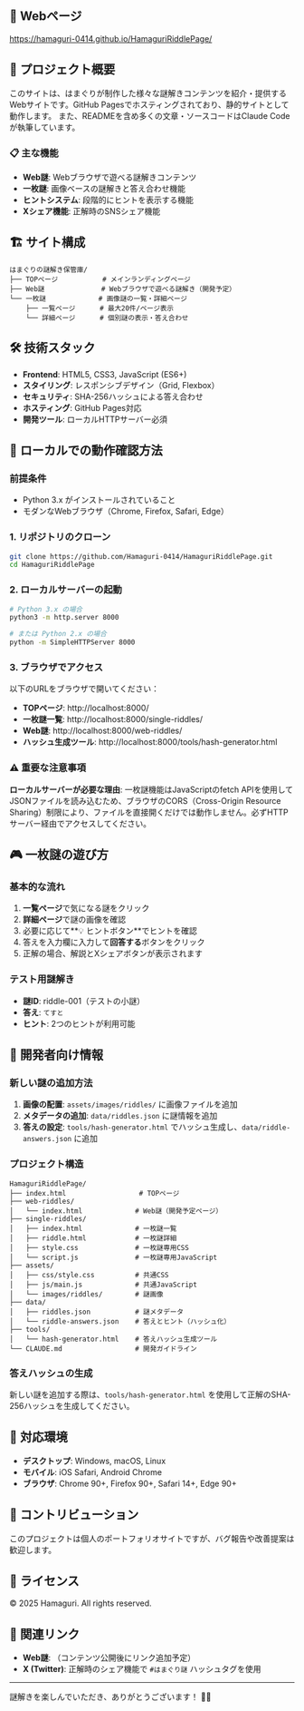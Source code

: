 ## 📄 Webページ

https://hamaguri-0414.github.io/HamaguriRiddlePage/

## 🎯 プロジェクト概要

このサイトは、はまぐりが制作した様々な謎解きコンテンツを紹介・提供するWebサイトです。GitHub Pagesでホスティングされており、静的サイトとして動作します。
また、READMEを含め多くの文章・ソースコードはClaude Codeが執筆しています。

### 📋 主な機能

- **Web謎**: Webブラウザで遊べる謎解きコンテンツ
- **一枚謎**: 画像ベースの謎解きと答え合わせ機能
- **ヒントシステム**: 段階的にヒントを表示する機能
- **Xシェア機能**: 正解時のSNSシェア機能

## 🏗️ サイト構成

```
はまぐりの謎解き保管庫/
├── TOPページ           # メインランディングページ
├── Web謎              # Webブラウザで遊べる謎解き（開発予定）
└── 一枚謎             # 画像謎の一覧・詳細ページ
    ├── 一覧ページ      # 最大20件/ページ表示
    └── 詳細ページ      # 個別謎の表示・答え合わせ
```

## 🛠️ 技術スタック

- **Frontend**: HTML5, CSS3, JavaScript (ES6+)
- **スタイリング**: レスポンシブデザイン（Grid, Flexbox）
- **セキュリティ**: SHA-256ハッシュによる答え合わせ
- **ホスティング**: GitHub Pages対応
- **開発ツール**: ローカルHTTPサーバー必須

## 🚀 ローカルでの動作確認方法

### 前提条件

- Python 3.x がインストールされていること
- モダンなWebブラウザ（Chrome, Firefox, Safari, Edge）

### 1. リポジトリのクローン

```bash
git clone https://github.com/Hamaguri-0414/HamaguriRiddlePage.git
cd HamaguriRiddlePage
```

### 2. ローカルサーバーの起動

```bash
# Python 3.x の場合
python3 -m http.server 8000

# または Python 2.x の場合
python -m SimpleHTTPServer 8000
```

### 3. ブラウザでアクセス

以下のURLをブラウザで開いてください：

- **TOPページ**: http://localhost:8000/
- **一枚謎一覧**: http://localhost:8000/single-riddles/
- **Web謎**: http://localhost:8000/web-riddles/
- **ハッシュ生成ツール**: http://localhost:8000/tools/hash-generator.html

### ⚠️ 重要な注意事項

**ローカルサーバーが必要な理由**: 
一枚謎機能はJavaScriptのfetch APIを使用してJSONファイルを読み込むため、ブラウザのCORS（Cross-Origin Resource Sharing）制限により、ファイルを直接開くだけでは動作しません。必ずHTTPサーバー経由でアクセスしてください。

## 🎮 一枚謎の遊び方

### 基本的な流れ

1. **一覧ページ**で気になる謎をクリック
2. **詳細ページ**で謎の画像を確認
3. 必要に応じて**💡 ヒントボタン**でヒントを確認
4. 答えを入力欄に入力して**回答する**ボタンをクリック
5. 正解の場合、解説とXシェアボタンが表示されます

### テスト用謎解き

- **謎ID**: riddle-001（テストの小謎）
- **答え**: `てすと`
- **ヒント**: 2つのヒントが利用可能

## 🔧 開発者向け情報

### 新しい謎の追加方法

1. **画像の配置**: `assets/images/riddles/` に画像ファイルを追加
2. **メタデータの追加**: `data/riddles.json` に謎情報を追加
3. **答えの設定**: `tools/hash-generator.html` でハッシュ生成し、`data/riddle-answers.json` に追加

### プロジェクト構造

```
HamaguriRiddlePage/
├── index.html                  # TOPページ
├── web-riddles/
│   └── index.html             # Web謎（開発予定ページ）
├── single-riddles/
│   ├── index.html             # 一枚謎一覧
│   ├── riddle.html            # 一枚謎詳細
│   ├── style.css              # 一枚謎専用CSS
│   └── script.js              # 一枚謎専用JavaScript
├── assets/
│   ├── css/style.css          # 共通CSS
│   ├── js/main.js             # 共通JavaScript
│   └── images/riddles/        # 謎画像
├── data/
│   ├── riddles.json           # 謎メタデータ
│   └── riddle-answers.json    # 答えとヒント（ハッシュ化）
├── tools/
│   └── hash-generator.html    # 答えハッシュ生成ツール
└── CLAUDE.md                  # 開発ガイドライン
```

### 答えハッシュの生成

新しい謎を追加する際は、`tools/hash-generator.html` を使用して正解のSHA-256ハッシュを生成してください。

## 📱 対応環境

- **デスクトップ**: Windows, macOS, Linux
- **モバイル**: iOS Safari, Android Chrome
- **ブラウザ**: Chrome 90+, Firefox 90+, Safari 14+, Edge 90+

## 🤝 コントリビューション

このプロジェクトは個人のポートフォリオサイトですが、バグ報告や改善提案は歓迎します。

## 📄 ライセンス

© 2025 Hamaguri. All rights reserved.

## 🔗 関連リンク

- **Web謎**: （コンテンツ公開後にリンク追加予定）
- **X (Twitter)**: 正解時のシェア機能で `#はまぐり謎` ハッシュタグを使用

---

謎解きを楽しんでいただき、ありがとうございます！ 🧩✨
